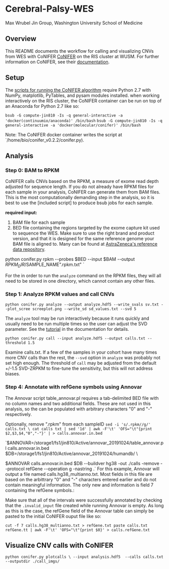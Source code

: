 # Cerebral-Palsy-WES
Max Wrubel
Jin Group, Washington University School of Medicine

## Overview
This README documents the workflow for calling and visualizing CNVs from WES with CoNIFER [CoNIFER](https://github.com/nkrumm/CoNIFER) on the RIS cluster at WUSM. For further information on CoNIFER, see their [documentation](http://conifer.sourceforge.net/).
## Setup
The [scripts for running the CoNIFER algorithm](https://github.com/nkrumm/CoNIFER) require Python 2.7 with NumPy, matplotlib, PyTables, and pysam modules installed. when working interactively on the RIS cluster, the CoNIFER container can be run on top of an Anaconda for Python 2.7 like so:

`bsub -G compute-jin810 -Is -q general-interactive -a 'docker(continuumio/anaconda)' /bin/bash` 
`bsub -G compute-jin810 -Is -q general-interactive -a 'docker(molecular/conifer)' /bin/bash`

Note: The CoNIFER docker container writes the script at `/home/bio/conifer_v0.2.2/conifer.py).

## Analysis
### Step 0: BAM to RPKM

CoNIFER calls CNVs based on the RPKM, a measure of exome read depth adjusted for sequence length. If you do not already have RPKM files for each sample in your analysis, CoNIFER can generate them from BAM files. This is the most computationally demanding step in the analysis, so it is best to use the [included script] to produce bsub jobs for each sample.

**required input:**
  1. BAM file for each sample
  2. BED file containing the regions targeted by the exome capture kit used to sequence the WES. Make sure to use the right brand and product version, and that it is designed for the same reference genome your BAM file is aligned to. Many can be found at [AstraZeneca's reference data repository](https://github.com/AstraZeneca-NGS/reference_data). 


python conifer.py rpkm --probes $BED --input $BAM --output $RPKM_DIR/$SAMPLE_NAME".rpkm.txt" `

For the in order to run the `analyze` command on the RPKM files, they will all need to be stored in one directory, which cannot contain any other files.

### Step 1: Analyze RPKM values and call CNVs

`python conifer.py analyze --output analyze.hdf5 --write_svals sv.txt --plot_scree screeplot.png --write_sd sd_values.txt --svd 5`

The `analyze` tool may be run interactively because it runs quickly and usually need to be run multiple times so the user can adjust the SVD parameter. See the [tutorial](http://conifer.sourceforge.net/tutorial.html) in the documentation for details.

`python conifer.py call --input analyze.hdf5 --output calls.txt --threshold 1.5`

Examine calls.txt. If a few of the samples in your cohort have many times more CNV calls than the rest, the `--svd` option in `analyze` was probably not set high enough. The threshold of `call` may be adjusted from the default +/-1.5 SVD-ZRPKM to fine-tune the sensitivity, but this will not address biases. 

### Step 4: Annotate with refGene symbols using Annovar
The Annovar script table_annovar.pl requires a tab-delimited BED file with no column names and two additional fields. These are not used in this analysis, so the can be populated with arbitrary characters "0" and "-" respectively.

Optionally, remove ".rpkm" from each sampleID
`
sed -i 's/.rpkm//g/' calls.txt \
cat calls txt | sed '1d' | awk -F'\t' 'OFS="\t"{print $2,$3,$4,"0","-"}' | > calls.annovar.in.bed
`


`$ANNOVAR=/storage1/fs1/jin810/Active/annovar_20191024/table_annovar.pl calls.annovar.in.bed \
$DB=/storage1/fs1/jin810/Active/annovar_20191024/humandb/ \

$ANNOVAR calls.annovar.in.bed $DB --buildver hg38 -out ./calls -remove --protocol refGene --operation g -nastring .`
For this example, Annovar will output a file named calls.hg38_multianno.txt. Most fields in this file are based on the arbittrary "0" and "-" characters entered earlier and do not contain meaningful information. The only new and information is field 7 containing the refGene symbols.:

Make sure that all of the intervals were successfully annotated by checking that the `.invalid_input` file created while running Annovar is empty. As long as this is the case, the refGene field of the Annovar table can simply be pasted to the initial CoNIFER ouput file like so:

`cut -f 7 calls.hg38_multianno.txt > refGene.txt
paste calls.txt refGene.tt | awk -F'\t' 'OFS="\t"{print $0}' > calls.refGene.txt`

## Visualize CNV calls with CoNIFER

`
python conifer.py plotcalls \
  	--input analysis.hdf5 
  	--calls calls.txt 
  	--outputdir ./call_imgs/
`
